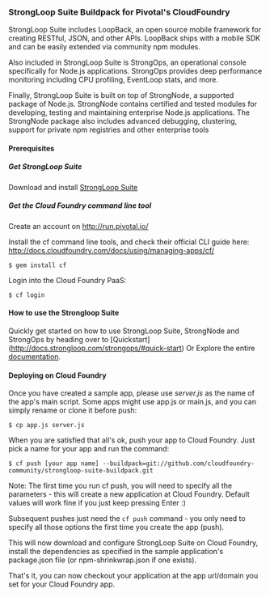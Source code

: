 ### StrongLoop Suite Buildpack for Pivotal's CloudFoundry

StrongLoop Suite includes LoopBack, an open source mobile framework for creating RESTful, JSON, and other APIs. LoopBack ships with a mobile SDK and can be easily extended via community npm modules.

Also included in StrongLoop Suite is StrongOps, an operational console specifically for Node.js applications. StrongOps provides deep performance monitoring including CPU profiling, EventLoop stats, and more.

Finally, StrongLoop Suite is built on top of StrongNode, a supported package of Node.js. StrongNode contains certified and tested modules for developing, testing and maintaining enterprise Node.js applications. The StrongNode package also includes advanced debugging, clustering, support for private npm registries and other enterprise tools

<h4> Prerequisites </h4>

<h5> Get StrongLoop Suite </h5>

Download and install [StrongLoop Suite](http://www.strongloop.com/strongloop-suite/downloads/)

<h5> Get the Cloud Foundry command line tool </h5>

Create an account on http://run.pivotal.io/

Install the cf command line tools, and check their official CLI guide here:
http://docs.cloudfoundry.com/docs/using/managing-apps/cf/

    $ gem install cf
     
Login into the Cloud Foundry PaaS:

    $ cf login

<h4> How to use the Strongloop Suite </h4>

Quickly get started on how to use StrongLoop Suite, StrongNode and StrongOps by heading over to [Quickstart] (http://docs.strongloop.com/strongops/#quick-start)
Or 
Explore the entire [documentation](http://docs.strongloop.com/).

<h4> Deploying on Cloud Foundry </h4>

Once you have created a sample app, please use *server.js* as the name of the app's main script.
Some apps might use app.js or main.js, and you can simply rename or clone it before push:

    $ cp app.js server.js

When you are satisfied that all's ok, push your app to Cloud Foundry.
Just pick a name for your app and run the command:

    $ cf push [your app name] --buildpack=git://github.com/cloudfoundry-community/strongloop-suite-buildpack.git

Note:  The first time you run cf push, you will need to specify all the
       parameters - this will create a new application at Cloud Foundry.
       Default values will work fine if you just keep pressing Enter :)

Subsequent pushes just need the `cf push` command - you only need to
specify all those options the first time you create the app (push).

This will now download and configure StrongLoop Suite on Cloud Foundry,
install the dependencies as specified in the sample application's
package.json file (or npm-shrinkwrap.json if one exists).

That's it, you can now checkout your application at the
app url/domain you set for your Cloud Foundry app.

